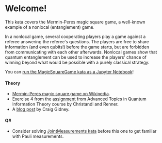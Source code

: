 # Welcome!

This kata covers the Mermin-Peres magic square game, a well-known example of a nonlocal (entanglement) game.

In a nonlocal game, several cooperating players play a game against a referee answering the referee's questions. 
The players are free to share information (and even qubits!) before the game starts, 
but are forbidden from communicating with each other afterwards. 
Nonlocal games show that quantum entanglement can be used to increase the players' chance of winning 
beyond what would be possible with a purely classical strategy.

You can [run the MagicSquareGame kata as a Jupyter Notebook](https://mybinder.org/v2/gh/Microsoft/QuantumKatas/master?filepath=MagicSquareGame%2FMagicSquareGame.ipynb)!

#### Theory

* [Mermin-Peres magic square game on Wikipedia](https://en.wikipedia.org/wiki/Quantum_pseudo-telepathy#The_Mermin-Peres_magic_square_game).
* Exercise 4 from the [assignment](http://edu.itp.phys.ethz.ch/fs13/atqit/sol01.pdf) from Advanced Topics in Quantum Information Theory course by Christandl and Renner.
* A [blog post](http://twistedoakstudios.com/blog/Post6536_implementing-quantum-pseudo-telepathy) by Craig Gidney.

#### Q#

* Consider solving [JointMeasurements kata](./../JointMeasurements/) before this one to get familiar with Pauli measurements.
